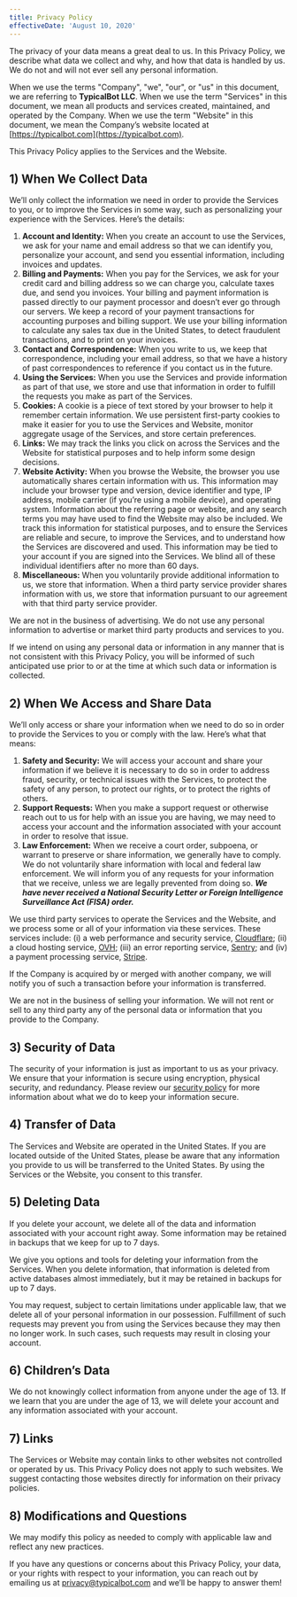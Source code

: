 ```yaml
---
title: Privacy Policy
effectiveDate: 'August 10, 2020'
---
```


The privacy of your data means a great deal to us. In this Privacy Policy, we describe what data we collect and why, and how that data is handled by us. We do not and will not ever sell any personal information.

When we use the terms "Company", "we", "our", or "us" in this document, we are referring to **TypicalBot LLC**. When we use the term "Services" in this document, we mean all products and services created, maintained, and operated by the Company. When we use the term "Website" in this document, we mean the Company’s website located at [https://typicalbot.com](https://typicalbot.com).

This Privacy Policy applies to the Services and the Website.


## 1) When We Collect Data

We’ll only collect the information we need in order to provide the Services to you, or to improve the Services in some way, such as personalizing your experience with the Services. Here’s the details:

1. **Account and Identity:** When you create an account to use the Services, we ask for your name and email address so that we can identify you, personalize your account, and send you essential information, including invoices and updates.
2. **Billing and Payments:** When you pay for the Services, we ask for your credit card and billing address so we can charge you, calculate taxes due, and send you invoices. Your billing and payment information is passed directly to our payment processor and doesn’t ever go through our servers. We keep a record of your payment transactions for accounting purposes and billing support. We use your billing information to calculate any sales tax due in the United States, to detect fraudulent transactions, and to print on your invoices.
3. **Contact and Correspondence:** When you write to us, we keep that correspondence, including your email address, so that we have a history of past correspondences to reference if you contact us in the future.
4. **Using the Services:** When you use the Services and provide information as part of that use, we store and use that information in order to fulfill the requests you make as part of the Services.
5. **Cookies:** A cookie is a piece of text stored by your browser to help it remember certain information. We use persistent first-party cookies to make it easier for you to use the Services and Website, monitor aggregate usage of the Services, and store certain preferences.
6. **Links:** We may track the links you click on across the Services and the Website for statistical purposes and to help inform some design decisions.
7. **Website Activity:** When you browse the Website, the browser you use automatically shares certain information with us. This information may include your browser type and version, device identifier and type, IP address, mobile carrier (if you’re using a mobile device), and operating system. Information about the referring page or website, and any search terms you may have used to find the Website may also be included. We track this information for statistical purposes, and to ensure the Services are reliable and secure, to improve the Services, and to understand how the Services are discovered and used. This information may be tied to your account if you are signed into the Services. We blind all of these individual identifiers after no more than 60 days.
8. **Miscellaneous:** When you voluntarily provide additional information to us, we store that information. When a third party service provider shares information with us, we store that information pursuant to our agreement with that third party service provider.

We are not in the business of advertising. We do not use any personal information to advertise or market third party products and services to you.

If we intend on using any personal data or information in any manner that is not consistent with this Privacy Policy, you will be informed of such anticipated use prior to or at the time at which such data or information is collected.


## 2) When We Access and Share Data

We’ll only access or share your information when we need to do so in order to provide the Services to you or comply with the law. Here’s what that means:

1. **Safety and Security:** We will access your account and share your information if we believe it is necessary to do so in order to address fraud, security, or technical issues with the Services, to protect the safety of any person, to protect our rights, or to protect the rights of others.
2. **Support Requests:** When you make a support request or otherwise reach out to us for help with an issue you are having, we may need to access your account and the information associated with your account in order to resolve that issue.
3. **Law Enforcement:** When we receive a court order, subpoena, or warrant to preserve or share information, we generally have to comply. We do not voluntarily share information with local and federal law enforcement. We will inform you of any requests for your information that we receive, unless we are legally prevented from doing so. **_We have never received a National Security Letter or Foreign Intelligence Surveillance Act (FISA) order._**

We use third party services to operate the Services and the Website, and we process some or all of your information via these services. These services include: (i) a web performance and security service, [Cloudflare](https://www.cloudflare.com/); (ii) a cloud hosting service, [OVH](https://us.ovhcloud.com/); (iii) an error reporting service, [Sentry](https://sentry.io/); and (iv) a payment processing service, [Stripe](https://stripe.com/).

If the Company is acquired by or merged with another company, we will notify you of such a transaction before your information is transferred.

We are not in the business of selling your information. We will not rent or sell to any third party any of the personal data or information that you provide to the Company.


## 3) Security of Data

The security of your information is just as important to us as your privacy. We ensure that your information is secure using encryption, physical security, and redundancy. Please review our [security policy](https://typicalbot.com/policies/security) for more information about what we do to keep your information secure.


## 4) Transfer of Data

The Services and Website are operated in the United States. If you are located outside of the United States, please be aware that any information you provide to us will be transferred to the United States. By using the Services or the Website, you consent to this transfer.


## 5) Deleting Data

If you delete your account, we delete all of the data and information associated with your account right away. Some information may be retained in backups that we keep for up to 7 days.

We give you options and tools for deleting your information from the Services. When you delete information, that information is deleted from active databases almost immediately, but it may be retained in backups for up to 7 days.

You may request, subject to certain limitations under applicable law, that we delete all of your personal information in our possession. Fulfillment of such requests may prevent you from using the Services because they may then no longer work. In such cases, such requests may result in closing your account.


## 6) Children’s Data

We do not knowingly collect information from anyone under the age of 13. If we learn that you are under the age of 13, we will delete your account and any information associated with your account.


## 7) Links

The Services or Website may contain links to other websites not controlled or operated by us. This Privacy Policy does not apply to such websites. We suggest contacting those websites directly for information on their privacy policies.


## 8) Modifications and Questions

We may modify this policy as needed to comply with applicable law and reflect any new practices.

If you have any questions or concerns about this Privacy Policy, your data, or your rights with respect to your information, you can reach out by emailing us at [privacy@typicalbot.com](mailto:privacy@typicalbot.com) and we’ll be happy to answer them!
